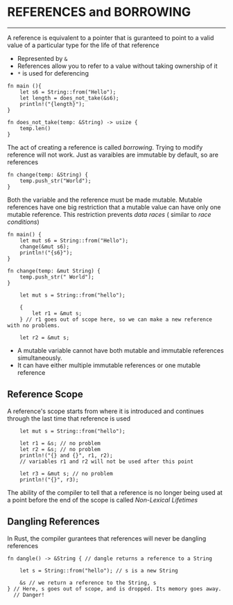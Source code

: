 # REFERENCES and BORROWING
---
A reference is equivalent to a pointer that is guranteed to point to a valid value of a particular type for the life of that reference
- Represented by `&`
- References allow you to refer to a value without taking ownership of it
- `*` is used for deferencing

```
fn main (){
	let s6 = String::from("Hello");
    let length = does_not_take(&s6);
    println!("{length}");
}

fn does_not_take(temp: &String) -> usize {
	temp.len()
}
```

The act of creating a reference is called _borrowing_. Trying to modify reference will not work. Just as varaibles are immutable by default, so are references

```
fn change(temp: &String) {
	temp.push_str("World");
}
```

Both the variable and the reference must be made mutable. Mutable references have one big restriction that a mutable value can have only one mutable reference. This restriction prevents _data races_ ( similar to _race conditions_)
```
fn main() {
	let mut s6 = String::from("Hello");
	change(&mut s6);
	println!("{s6}");
}

fn change(temp: &mut String) {
	temp.push_str(" World");
}
```

```
    let mut s = String::from("hello");

    {
        let r1 = &mut s;
    } // r1 goes out of scope here, so we can make a new reference with no problems.

    let r2 = &mut s;
```

- A mutable variable cannot have both mutable and immutable references simultaneously. 
- It can have either multiple immutable references or one mutable reference

## Reference Scope 
A reference's scope starts from where it is introduced and continues through the last time that reference is used 
```
    let mut s = String::from("hello");

    let r1 = &s; // no problem
    let r2 = &s; // no problem
    println!("{} and {}", r1, r2);
    // variables r1 and r2 will not be used after this point

    let r3 = &mut s; // no problem
    println!("{}", r3);
```

The ability of the compiler to tell that a reference is no longer being used at a point before the end of the scope is called _Non-Lexical Lifetimes_

## Dangling References 
In Rust, the compiler gurantees that references will never be dangling references

```
fn dangle() -> &String { // dangle returns a reference to a String

    let s = String::from("hello"); // s is a new String

    &s // we return a reference to the String, s
} // Here, s goes out of scope, and is dropped. Its memory goes away.
  // Danger!
```
